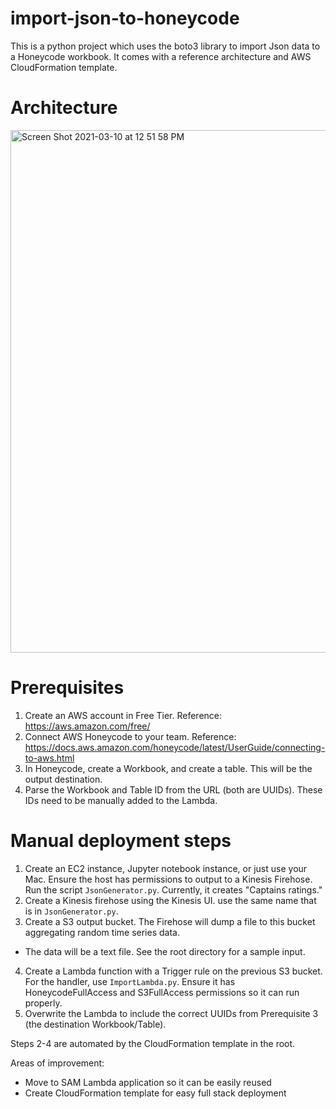 # import-json-to-honeycode
This is a python project which uses the boto3 library to import Json data to a Honeycode workbook. It comes with a reference architecture and AWS CloudFormation template.


# Architecture
<img width="836" alt="Screen Shot 2021-03-10 at 12 51 58 PM" src="https://user-images.githubusercontent.com/10412348/111003587-4727d000-833c-11eb-9c5b-71160ebc9e61.png">

# Prerequisites
1. Create an AWS account in Free Tier. Reference: https://aws.amazon.com/free/
2. Connect AWS Honeycode to your team. Reference: https://docs.aws.amazon.com/honeycode/latest/UserGuide/connecting-to-aws.html
3. In Honeycode, create a Workbook, and create a table. This will be the output destination.
4. Parse the Workbook and Table ID from the URL (both are UUIDs). These IDs need to be manually added to the Lambda.

# Manual deployment steps
1. Create an EC2 instance, Jupyter notebook instance, or just use your Mac. Ensure the host has permissions to output to a Kinesis Firehose. Run the script `JsonGenerator.py`. Currently, it creates "Captains ratings." 
2. Create a Kinesis firehose using the Kinesis UI. use the same name that is in `JsonGenerator.py`.
3. Create a S3 output bucket. The Firehose will dump a file to this bucket aggregating random time series data.
  - The data will be a text file. See the root directory for a sample input.
4. Create a Lambda function with a Trigger rule on the previous S3 bucket. For the handler, use `ImportLambda.py`. Ensure it has HoneycodeFullAccess and S3FullAccess permissions so it can run properly.
5. Overwrite the Lambda to include the correct UUIDs from Prerequisite 3 (the destination Workbook/Table).

Steps 2-4 are automated by the CloudFormation template in the root.

Areas of improvement:
- Move to SAM Lambda application so it can be easily reused
- Create CloudFormation template for easy full stack deployment 
